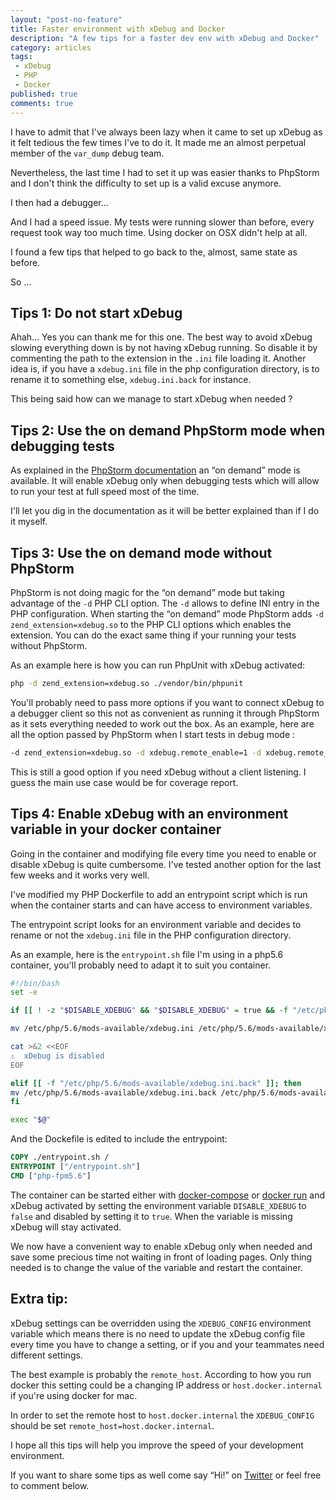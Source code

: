 ```yaml
---
layout: "post-no-feature"
title: Faster environment with xDebug and Docker
description: "A few tips for a faster dev env with xDebug and Docker"
category: articles
tags:
 - xDebug
 - PHP
 - Docker
published: true
comments: true
---
```


I have to admit that I've always been lazy when it came to set up xDebug as it felt tedious the few times I've to do it. It made me an almost perpetual member of the `var_dump` debug team.

Nevertheless, the last time I had to set it up was easier thanks to PhpStorm and I don't think the difficulty to set up is a valid excuse anymore.


I then had a debugger...

And I had a speed issue. My tests were running slower than before, every request took way too much time. Using docker on OSX didn't help at all.


I found a few tips that helped to go back to the, almost, same state as before.

So ...

## Tips 1: Do not start xDebug

Ahah... Yes you can thank me for this one. The best way to avoid xDebug slowing everything down is by not having xDebug running. So disable it by commenting the path to the extension in the `.ini` file loading it. Another idea is, if you have a `xdebug.ini` file in the php configuration directory, is to rename it to something else, `xdebug.ini.back` for instance.

This being said how can we manage to start xDebug when needed ?

## Tips 2: Use the on demand PhpStorm mode when debugging tests

As explained in the [PhpStorm documentation](https://www.jetbrains.com/help/phpstorm/configuring-xdebug.html#on_demand_mode) an “on demand” mode is available. It will enable xDebug only when debugging tests which will allow to run your test at full speed most of the time.


I'll let you dig in the documentation as it will be better explained than if I do it myself.

## Tips 3: Use the on demand mode without PhpStorm

PhpStorm is not doing magic for the “on demand” mode but taking advantage of the `-d` PHP CLI option. The `-d` allows to define INI entry in the PHP configuration. When starting the “on demand” mode PhpStorm adds `-d zend_extension=xdebug.so` to the PHP CLI options which enables the extension. You can do the exact same thing if your running your tests without PhpStorm.

As an example here is how you can run PhpUnit with xDebug activated:

```bash
php -d zend_extension=xdebug.so ./vendor/bin/phpunit
```

You'll probably need to pass more options if you want to connect xDebug to a debugger client so this not as convenient as running it through PhpStorm as it sets everything needed to work out the box. As an example, here are all the option passed by PhpStorm when I start tests in debug mode :

```bash
-d zend_extension=xdebug.so -d xdebug.remote_enable=1 -d xdebug.remote_mode=req -d xdebug.remote_port=9100 -d xdebug.remote_host=host.docker.internal

```

This is still a good option if you need xDebug without a client listening. I guess the main use case would be for coverage report.



## Tips 4: Enable xDebug with an environment variable in your docker container

Going in the container and modifying file every time you need to enable or disable xDebug is quite cumbersome. I've tested another option for the last few weeks and it works very well.

I've modified my PHP Dockerfile to add an entrypoint script which is run when the container starts and can have access to environment variables.

The entrypoint script looks for an environment variable and decides to rename or not the `xdebug.ini` file in the PHP configuration directory.

As an example, here is the `entrypoint.sh` file I'm using in a php5.6 container, you'll probably need to adapt it to suit you container.

```bash
#!/bin/bash
set -e

if [[ ! -z "$DISABLE_XDEBUG" && "$DISABLE_XDEBUG" = true && -f "/etc/php/5.6/mods-available/xdebug.ini" ]]; then

mv /etc/php/5.6/mods-available/xdebug.ini /etc/php/5.6/mods-available/xdebug.ini.back

cat >&2 <<EOF
⚠️  xDebug is disabled
EOF

elif [[ -f "/etc/php/5.6/mods-available/xdebug.ini.back" ]]; then
mv /etc/php/5.6/mods-available/xdebug.ini.back /etc/php/5.6/mods-available/xdebug.ini
fi

exec "$@"
```

And the Dockefile is edited to include the entrypoint:

```dockerfile
COPY ./entrypoint.sh /
ENTRYPOINT ["/entrypoint.sh"]
CMD ["php-fpm5.6"]
```

The container can be started either with [docker-compose](https://docs.docker.com/compose/environment-variables/#set-environment-variables-in-containers) or [docker run](https://docs.docker.com/engine/reference/run/#env-environment-variables) and xDebug activated by setting the environment variable `DISABLE_XDEBUG` to `false` and disabled by setting it to `true`. When the variable is missing xDebug will stay activated.

We now have a convenient way to enable xDebug only when needed and save some precious time not waiting in front of loading pages. Only thing needed is to change the value of the variable and restart the container.

## Extra tip:

xDebug settings can be overridden using the `XDEBUG_CONFIG` environment variable which means there is no need to update the xDebug config file every time you have to change a setting, or if you and your teammates need different settings.


The best example is probably the `remote_host`. According to how you run docker this setting could be a changing IP address or `host.docker.internal` if you're using docker for mac.

In order to set the remote host to `host.docker.internal` the `XDEBUG_CONFIG` should be set `remote_host=host.docker.internal`.


I hope all this tips will help you improve the speed of your development environment.

If you want to share some tips as well come say “Hi!” on [Twitter](https://twitter.com/selrahcd) or feel free to comment below.



